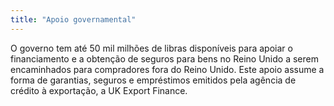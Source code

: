 ```yaml
---
title: "Apoio governamental"
---
```


O governo tem até 50 mil milhões de libras disponíveis para apoiar o financiamento e a obtenção de seguros para bens no Reino Unido a serem encaminhados para compradores fora do Reino Unido. Este apoio assume a forma de garantias, seguros e empréstimos emitidos pela agência de crédito à exportação, a UK Export Finance.